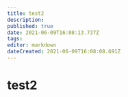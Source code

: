```yaml
---
title: test2
description: 
published: true
date: 2021-06-09T16:08:13.737Z
tags: 
editor: markdown
dateCreated: 2021-06-09T16:08:08.691Z
---
```


# test2